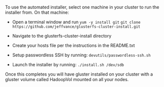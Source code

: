 To use the automated installer, select one machine in your cluster to run the installer from.  On that machine:

* Open a terminal window and run
   `yum -y install git`
   `git clone https://github.com/jeffvance/glusterfs-cluster-install.git`

* Navigate to the glusterfs-cluster-install directory 

* Create your hosts file per the instructions in the README.txt

* Setup passwordless SSH by running:
   `devutils/passwordless-ssh.sh`

* Launch the installer by running:
   `./install.sh /dev/sdb`

Once this completes you will have gluster installed on your cluster with a gluster volume called HadoopVol mounted on all your nodes.